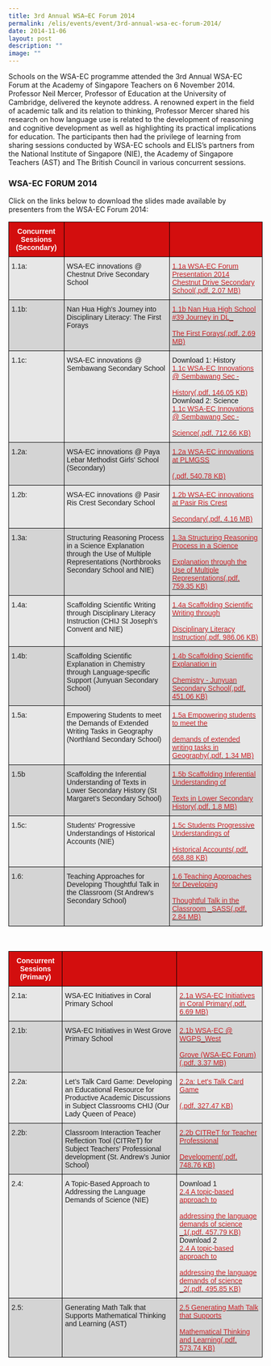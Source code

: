 ```yaml
---
title: 3rd Annual WSA—EC Forum 2014
permalink: /elis/events/event/3rd-annual-wsa-ec-forum-2014/
date: 2014-11-06
layout: post
description: ""
image: ""
---
```

Schools on the WSA-EC programme attended the 3rd Annual WSA-EC Forum at the Academy of Singapore Teachers on 6 November 2014. Professor Neil Mercer, Professor of Education at the University of Cambridge, delivered the keynote address. A renowned expert in the field of academic talk and its relation to thinking, Professor Mercer shared his research on how language use is related to the development of reasoning and cognitive development as well as highlighting its practical implications for education. The participants then had the privilege of learning from sharing sessions conducted by WSA-EC schools and ELIS’s partners from the National Institute of Singapore (NIE), the Academy of Singapore Teachers (AST) and The British Council in various concurrent sessions.

### WSA-EC FORUM 2014

Click on the links below to download the slides made available by presenters from the WSA-EC Forum 2014:

<style type="text/css">
.tg  {border-collapse:collapse;border-spacing:0;}
.tg td{border-color:black;border-style:solid;border-width:1px;font-family:Arial, sans-serif;font-size:14px;
  overflow:hidden;padding:10px 5px;word-break:normal;}
.tg th{border-color:black;border-style:solid;border-width:1px;font-family:Arial, sans-serif;font-size:14px;
  font-weight:normal;overflow:hidden;padding:10px 5px;word-break:normal;}
.tg .tg-dewj{background-color:#E7E7E7;color:#CA2126;text-align:left;text-decoration:underline;vertical-align:top}
.tg .tg-ag2m{background-color:#E7E7E7;text-align:left;vertical-align:top}
.tg .tg-vjg6{background-color:#d30e0e;color:#FFF;font-weight:bold;text-align:center;vertical-align:middle}
.tg .tg-rfng{background-color:#D4D4D4;text-align:left;vertical-align:top}
.tg .tg-rhd3{background-color:#D4D4D4;color:#CA2126;text-align:left;text-decoration:underline;vertical-align:top}
</style>
<table class="tg">
<thead>
  <tr>
    <th class="tg-vjg6"><span style="font-weight:600;color:#FFF">Concurrent Sessions (Secondary)</span></th>
    <th class="tg-vjg6"></th>
    <th class="tg-vjg6"></th>
  </tr>
</thead>
<tbody>
  <tr>
    <td class="tg-ag2m">1.1a:</td>
    <td class="tg-ag2m">WSA-EC innovations @ Chestnut Drive Secondary School</td>
    <td class="tg-dewj"><a href="/files/1-1a-wsa-ec-forum-presentation-2014-chestnut-drive-secondary-school.pdf"><span style="color:#CA2126;background-color:transparent">1.1a WSA-EC Forum Presentation 2014 <br>Chestnut Drive Secondary School(.pdf, 2.07 MB)</span></a></td>
  </tr>
  <tr>
    <td class="tg-rfng">1.1b:</td>
    <td class="tg-rfng">Nan Hua High's Journey into Disciplinary Literacy: The First Forays</td>
    <td class="tg-rhd3"><a href="/files/1-1b-nan-hua-high-school's-journey-in-dl_-the-first-forays.pdf"><span style="color:#CA2126;background-color:transparent">1.1b Nan Hua High School #39 Journey in DL_ <br><br>The First Forays(.pdf, 2.69 MB)</span></a></td>
  </tr>
  <tr>
    <td class="tg-ag2m">1.1c:</td>
    <td class="tg-ag2m">WSA-EC innovations @ Sembawang Secondary School</td>
    <td class="tg-ag2m">Download 1: History<br><a href="/files/1-1c-wsa-ec-innovations-@-sembawang-sec---history.pdf"><span style="color:#CA2126;background-color:transparent">1.1c WSA-EC Innovations @ Sembawang Sec - <br><br>History(.pdf, 146.05 KB)</span></a><br>Download 2: Science<br><a href="/files/1-1c-wsa-ec-innovations-@-sembawang-sec---science.pdf"><span style="color:#CA2126;background-color:transparent">1.1c WSA-EC Innovations @ Sembawang Sec - <br><br>Science(.pdf, 712.66 KB)</span></a><br> </td>
  </tr>
  <tr>
    <td class="tg-rfng">1.2a:</td>
    <td class="tg-rfng">WSA-EC innovations @ Paya Lebar Methodist Girls' School (Secondary)</td>
    <td class="tg-rhd3"><a href="/files/1-2a-wsa-ec-innovations-at-plmgss.pdf"><span style="color:#CA2126;background-color:transparent">1.2a WSA-EC innovations at PLMGSS<br><br>(.pdf, 540.78 KB)</span></a></td>
  </tr>
  <tr>
    <td class="tg-ag2m">1.2b: </td>
    <td class="tg-ag2m">WSA-EC innovations @ Pasir Ris Crest Secondary School</td>
    <td class="tg-dewj"><a href="/files/1-2b-wsa-ec-innovations-at-pasir-ris-crest-secondary.pdf"><span style="color:#CA2126;background-color:transparent">1.2b WSA-EC innovations at Pasir Ris Crest <br><br>Secondary(.pdf, 4.16 MB)</span></a></td>
  </tr>
  <tr>
    <td class="tg-rfng">1.3a:</td>
    <td class="tg-rfng">Structuring Reasoning Process in a Science Explanation through the Use of Multiple Representations (Northbrooks Secondary School and NIE)</td>
    <td class="tg-rhd3"><a href="/files/1-3a-reasoning-process-in-a-science-explanation-through-the-use-of-multiple-representations.pdf"><span style="color:#CA2126;background-color:transparent">1.3a Structuring Reasoning Process in a Science <br><br>Explanation through the Use of Multiple Representations(.pdf, 759.35 KB)</span></a></td>
  </tr>
  <tr>
    <td class="tg-ag2m">1.4a:</td>
    <td class="tg-ag2m">Scaffolding Scientific Writing through Disciplinary Literacy Instruction (CHIJ St Joseph’s Convent and NIE)</td>
    <td class="tg-dewj"><a href="/files/1-4a-scaffolding-scientific-writing-through-disciplinary-literacy-instruction.pdf"><span style="color:#CA2126;background-color:transparent">1.4a Scaffolding Scientific Writing through <br><br>Disciplinary Literacy Instruction(.pdf, 986.06 KB)</span></a></td>
  </tr>
  <tr>
    <td class="tg-rfng">1.4b:</td>
    <td class="tg-rfng">Scaffolding Scientific Explanation in Chemistry through Language-specific Support (Junyuan Secondary School)</td>
    <td class="tg-rhd3"><a href="/files/1-4b-scaffolding-scientific-explanation-in-chemistry---junyuan-secondary-school.pdf"><span style="color:#CA2126;background-color:transparent">1.4b Scaffolding Scientific Explanation in <br><br>Chemistry - Junyuan Secondary School(.pdf, 451.06 KB)</span></a></td>
  </tr>
  <tr>
    <td class="tg-ag2m">1.5a:</td>
    <td class="tg-ag2m">Empowering Students to meet the Demands of Extended Writing Tasks in Geography (Northland Secondary School)</td>
    <td class="tg-dewj"><a href="/files/1-5a-empowering-students-to-meet-the-demands-of-extended-writing-tasks-in-geography.pdf"><span style="color:#CA2126;background-color:transparent">1.5a Empowering students to meet the <br><br>demands of extended writing tasks in Geography(.pdf, 1.34 MB)</span></a></td>
  </tr>
  <tr>
    <td class="tg-rfng">1.5b</td>
    <td class="tg-rfng">Scaffolding the Inferential Understanding of Texts in Lower Secondary History (St Margaret’s Secondary School)</td>
    <td class="tg-rhd3"><a href="/files/1-5b-scaffolding-inferential-understanding-of-texts-in-lower-secondary-history.pdf"><span style="color:#CA2126;background-color:transparent">1.5b Scaffolding Inferential Understanding of <br><br>Texts in Lower Secondary History(.pdf, 1.8 MB)</span></a></td>
  </tr>
  <tr>
    <td class="tg-ag2m">1.5c:</td>
    <td class="tg-ag2m">Students' Progressive Understandings of Historical Accounts (NIE)</td>
    <td class="tg-dewj"><a href="/files/1-5c-students'-progressive-understandings-of-historical-accounts.pdf"><span style="color:#CA2126;background-color:transparent">1.5c Students Progressive Understandings of <br><br>Historical Accounts(.pdf, 668.88 KB)</span></a></td>
  </tr>
  <tr>
    <td class="tg-rfng">1.6:</td>
    <td class="tg-rfng">Teaching Approaches for Developing Thoughtful Talk in the Classroom (St Andrew’s Secondary School)</td>
    <td class="tg-rhd3"><a href="/files/1-6-teaching-approaches-for-developing-thoughtful-talk-in-the-classroom-_sass.pdf"><span style="color:#CA2126;background-color:transparent">1.6 Teaching Approaches for Developing <br><br>Thoughtful Talk in the Classroom _SASS(.pdf, 2.84 MB)</span></a></td>
  </tr>
</tbody>
</table><br>

<style type="text/css">
.tg  {border-collapse:collapse;border-spacing:0;}
.tg td{border-color:black;border-style:solid;border-width:1px;font-family:Arial, sans-serif;font-size:14px;
  overflow:hidden;padding:10px 5px;word-break:normal;}
.tg th{border-color:black;border-style:solid;border-width:1px;font-family:Arial, sans-serif;font-size:14px;
  font-weight:normal;overflow:hidden;padding:10px 5px;word-break:normal;}
.tg .tg-dewj{background-color:#E7E7E7;color:#CA2126;text-align:left;text-decoration:underline;vertical-align:top}
.tg .tg-ag2m{background-color:#E7E7E7;text-align:left;vertical-align:top}
.tg .tg-vjg6{background-color:#d30e0e;color:#FFF;font-weight:bold;text-align:center;vertical-align:middle}
.tg .tg-rfng{background-color:#D4D4D4;text-align:left;vertical-align:top}
.tg .tg-rhd3{background-color:#D4D4D4;color:#CA2126;text-align:left;text-decoration:underline;vertical-align:top}
</style>
<table class="tg">
<thead>
  <tr>
    <th class="tg-vjg6"><span style="font-weight:600;color:#FFF">Concurrent Sessions (Primary)</span></th>
    <th class="tg-vjg6"></th>
    <th class="tg-vjg6"></th>
  </tr>
</thead>
<tbody>
  <tr>
    <td class="tg-ag2m">2.1a:</td>
    <td class="tg-ag2m">WSA-EC Initiatives in Coral Primary School</td>
    <td class="tg-dewj"><a href="https://go.gov.sg/2-1a-wsa-ec-initiatives-in-coral-primary"><span style="color:#CA2126;background-color:transparent">2.1a WSA-EC Initiatives in Coral Primary(.pdf, 6.69 MB)</span></a></td>
  </tr>
  <tr>
    <td class="tg-rfng">2.1b:</td>
    <td class="tg-rfng">WSA-EC Initiatives in West Grove Primary School</td>
    <td class="tg-rhd3"><a href="/files/2-1b-wsa-ec-@-wgps_west-grove-(wsa-ec-forum).pdf"><span style="color:#CA2126;background-color:transparent">2.1b WSA-EC @ WGPS_West <br><br>Grove (WSA-EC Forum)(.pdf, 3.37 MB)</span></a></td>
  </tr>
  <tr>
    <td class="tg-ag2m">2.2a: </td>
    <td class="tg-ag2m">Let’s Talk Card Game: Developing an Educational Resource for Productive Academic Discussions in Subject Classrooms CHIJ (Our Lady Queen of Peace)</td>
    <td class="tg-dewj"><a href="/files/2-2a-let's-talk-card-game.pdf"><span style="color:#CA2126;background-color:transparent">2.2a: Let's Talk Card Game<br><br>(.pdf, 327.47 KB)</span></a></td>
  </tr>
  <tr>
    <td class="tg-rfng">2.2b: </td>
    <td class="tg-rfng">Classroom Interaction Teacher Reflection Tool (CITReT) for Subject Teachers’ Professional development (St. Andrew’s Junior School)</td>
    <td class="tg-rhd3"><a href="/files/2-2b-citret-for-teacher-professional-development.pdf"><span style="color:#CA2126;background-color:transparent">2.2b CITReT for Teacher Professional <br><br>Development(.pdf, 748.76 KB)</span></a></td>
  </tr>
  <tr>
    <td class="tg-ag2m">2.4:</td>
    <td class="tg-ag2m">A Topic-Based Approach to Addressing the Language Demands of Science (NIE)</td>
    <td class="tg-ag2m">Download 1<br><a href="/files/2-4-a-topic-based-approach-to-addressing-the-language-demands-of-science-_1.pdf"><span style="color:#CA2126;background-color:transparent">2.4 A topic-based approach to <br><br>addressing the language demands of science _1(.pdf, 457.79 KB)</span></a><br>Download 2<br><a href="/files/2-4-a-topic-based-approach-to-addressing-the-language-demands-of-science-_2.pdf"><span style="color:#CA2126;background-color:transparent">2.4 A topic-based approach to <br><br>addressing the language demands of science _2(.pdf, 495.85 KB)</span></a></td>
  </tr>
  <tr>
    <td class="tg-rfng">2.5:</td>
    <td class="tg-rfng">Generating Math Talk that Supports Mathematical Thinking and Learning (AST)</td>
    <td class="tg-rhd3"><a href="/files/2-5-generating-math-talk-that-supports-mathematical-thinking-and-learning.pdf"><span style="color:#CA2126;background-color:transparent">2.5 Generating Math Talk that Supports <br><br>Mathematical Thinking and Learning(.pdf, 573.74 KB)</span></a></td>
  </tr>
</tbody>
</table>